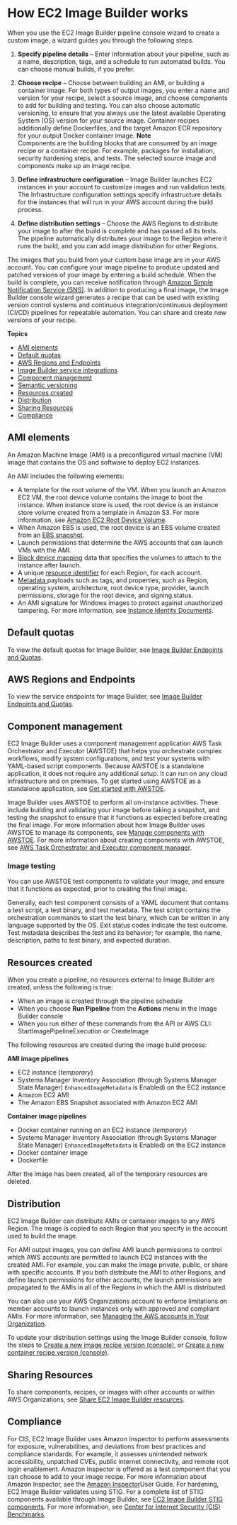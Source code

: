 # How EC2 Image Builder works<a name="how-image-builder-works"></a>

When you use the EC2 Image Builder pipeline console wizard to create a custom image, a wizard guides you through the following steps\.

1. **Specify pipeline details** – Enter information about your pipeline, such as a name, description, tags, and a schedule to run automated builds\. You can choose manual builds, if you prefer\.

1. **Choose recipe** – Choose between building an AMI, or building a container image\. For both types of output images, you enter a name and version for your recipe, select a source image, and choose components to add for building and testing\. You can also choose automatic versioning, to ensure that you always use the latest available Operating System \(OS\) version for your source image\. Container recipes additionally define Dockerfiles, and the target Amazon ECR repository for your output Docker container image\.
**Note**  
Components are the building blocks that are consumed by an image recipe or a container recipe\. For example, packages for installation, security hardening steps, and tests\. The selected source image and components make up an image recipe\.

1. **Define infrastructure configuration** – Image Builder launches EC2 instances in your account to customize images and run validation tests\. The Infrastructure configuration settings specify infrastructure details for the instances that will run in your AWS account during the build process\.

1. **Define distribution settings** – Choose the AWS Regions to distribute your image to after the build is complete and has passed all its tests\. The pipeline automatically distributes your image to the Region where it runs the build, and you can add image distribution for other Regions\.

The images that you build from your custom base image are in your AWS account\. You can configure your image pipeline to produce updated and patched versions of your image by entering a build schedule\. When the build is complete, you can receive notification through [Amazon Simple Notification Service \(SNS\)](https://docs.aws.amazon.com/sns/latest/dg/welcome.html)\. In addition to producing a final image, the Image Builder console wizard generates a recipe that can be used with existing version control systems and continuous integration/continuous deployment \(CI/CD\) pipelines for repeatable automation\. You can share and create new versions of your recipe\.

**Topics**
+ [AMI elements](#ami-image-elements)
+ [Default quotas](#image-builder-default-limits)
+ [AWS Regions and Endpoints](#image-builder-regions)
+ [Image Builder service integrations](ibhow-integrations.md)
+ [Component management](#ibhow-component-management)
+ [Semantic versioning](ibhow-semantic-versioning.md)
+ [Resources created](#image-builder-resources)
+ [Distribution](#image-builder-distribution)
+ [Sharing Resources](#ibhow-sharing)
+ [Compliance](#ibhow-compliance)

## AMI elements<a name="ami-image-elements"></a>

An Amazon Machine Image \(AMI\) is a preconfigured virtual machine \(VM\) image that contains the OS and software to deploy EC2 instances\.

An AMI includes the following elements:
+ A template for the root volume of the VM\. When you launch an Amazon EC2 VM, the root device volume contains the image to boot the instance\. When instance store is used, the root device is an instance store volume created from a template in Amazon S3\. For more information, see [Amazon EC2 Root Device Volume](https://docs.aws.amazon.com/AWSEC2/latest/UserGuide/RootDeviceStorage.html)\. 
+ When Amazon EBS is used, the root device is an EBS volume created from an [EBS snapshot](https://docs.aws.amazon.com/AWSEC2/latest/UserGuide/EBSSnapshots.html)\.
+ Launch permissions that determine the AWS accounts that can launch VMs with the AMI\.
+ [Block device mapping](https://docs.aws.amazon.com/AWSEC2/latest/UserGuide/block-device-mapping-concepts.html) data that specifies the volumes to attach to the instance after launch\.
+ A unique [resource identifier](https://docs.aws.amazon.com/AWSEC2/latest/UserGuide/resource-ids.html) for each Region, for each account\.
+ [Metadata ](https://docs.aws.amazon.com/AWSEC2/latest/UserGuide/ec2-instance-metadata.html)payloads such as tags, and properties, such as Region, operating system, architecture, root device type, provider, launch permissions, storage for the root device, and signing status\.
+ An AMI signature for Windows images to protect against unauthorized tampering\. For more information, see [Instance Identity Documents](https://docs.aws.amazon.com/AWSEC2/latest/WindowsGuide/instance-identity-documents.html)\.

## Default quotas<a name="image-builder-default-limits"></a>

To view the default quotas for Image Builder, see [Image Builder Endpoints and Quotas](https://docs.aws.amazon.com/general/latest/gr/imagebuilder.html)\. 

## AWS Regions and Endpoints<a name="image-builder-regions"></a>

To view the service endpoints for Image Builder, see [Image Builder Endpoints and Quotas](https://docs.aws.amazon.com/general/latest/gr/imagebuilder.html)\.

## Component management<a name="ibhow-component-management"></a>

EC2 Image Builder uses a component management application AWS Task Orchestrator and Executor \(AWSTOE\) that helps you orchestrate complex workflows, modify system configurations, and test your systems with YAML\-based script components\. Because AWSTOE is a standalone application, it does not require any additional setup\. It can run on any cloud infrastructure and on premises\. To get started using AWSTOE as a standalone application, see [Get started with AWSTOE](toe-get-started.md)\.

Image Builder uses AWSTOE to perform all on\-instance activities\. These include building and validating your image before taking a snapshot, and testing the snapshot to ensure that it functions as expected before creating the final image\. For more information about how Image Builder uses AWSTOE to manage its components, see [Manage components with AWSTOE](manage-components.md)\. For more information about creating components with AWSTOE, see [AWS Task Orchestrator and Executor component manager](toe-component-manager.md)\.

### Image testing<a name="ibhow-testing"></a>

You can use AWSTOE test components to validate your image, and ensure that it functions as expected, prior to creating the final image\.

Generally, each test component consists of a YAML document that contains a test script, a test binary, and test metadata\. The test script contains the orchestration commands to start the test binary, which can be written in any language supported by the OS\. Exit status codes indicate the test outcome\. Test metadata describes the test and its behavior; for example, the name, description, paths to test binary, and expected duration\.

## Resources created<a name="image-builder-resources"></a>

When you create a pipeline, no resources external to Image Builder are created, unless the following is true: 
+ When an image is created through the pipeline schedule
+ When you choose **Run Pipeline** from the **Actions** menu in the Image Builder console
+ When you run either of these commands from the API or AWS CLI: StartImagePipelineExecution or CreateImage

The following resources are created during the image build process:

**AMI image pipelines**
+ EC2 instance \(*temporary*\)
+ Systems Manager Inventory Association \(through Systems Manager State Manager\) `EnhancedImageMetadata` is Enabled\) on the EC2 instance
+ Amazon EC2 AMI
+ The Amazon EBS Snapshot associated with Amazon EC2 AMI

**Container image pipelines**
+ Docker container running on an EC2 instance \(*temporary*\)
+ Systems Manager Inventory Association \(through Systems Manager State Manager\) `EnhancedImageMetadata` is Enabled\) on the EC2 instance
+ Docker container image
+ Dockerfile

After the image has been created, all of the temporary resources are deleted\.

## Distribution<a name="image-builder-distribution"></a>

EC2 Image Builder can distribute AMIs or container images to any AWS Region\. The image is copied to each Region that you specify in the account used to build the image\.

For AMI output images, you can define AMI launch permissions to control which AWS accounts are permitted to launch EC2 instances with the created AMI\. For example, you can make the image private, public, or share with specific accounts\. If you both distribute the AMI to other Regions, and define launch permissions for other accounts, the launch permissions are propagated to the AMIs in all of the Regions in which the AMI is distributed\.

You can also use your AWS Organizations account to enforce limitations on member accounts to launch instances only with approved and compliant AMIs\. For more information, see [Managing the AWS accounts in Your Organization](https://docs.aws.amazon.com/organizations/latest/userguide/orgs_manage_accounts.html)\.

To update your distribution settings using the Image Builder console, follow the steps to [Create a new image recipe version \(console\)](create-image-recipes.md#create-image-recipe-version-console), or [Create a new container recipe version \(console\)](create-container-recipes.md#create-container-recipe-version)\.

## Sharing Resources<a name="ibhow-sharing"></a>

To share components, recipes, or images with other accounts or within AWS Organizations, see [Share EC2 Image Builder resources](manage-shared-resources.md)\.

## Compliance<a name="ibhow-compliance"></a>

For CIS, EC2 Image Builder uses Amazon Inspector to perform assessments for exposure, vulnerabilities, and deviations from best practices and compliance standards\. For example, it assesses unintended network accessibility, unpatched CVEs, public internet connectivity, and remote root login enablement\. Amazon Inspector is offered as a test component that you can choose to add to your image recipe\. For more information about Amazon Inspector, see the [Amazon Inspector](https://docs.aws.amazon.com/inspector/latest/userguide/inspector_introduction.html)User Guide\. For hardening, EC2 Image Builder validates using STIG\. For a complete list of STIG components available through Image Builder, see [EC2 Image Builder STIG components](toe-stig.md)\. For more information, see [Center for Internet Security \(CIS\) Benchmarks](https://docs.aws.amazon.com/inspector/latest/userguide/inspector_cis.html)\.